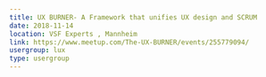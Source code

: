 ```yaml
---
title: UX BURNER- A Framework that unifies UX design and SCRUM
date: 2018-11-14
location: VSF Experts , Mannheim
link: https://www.meetup.com/The-UX-BURNER/events/255779094/
usergroup: lux
type: usergroup
---
```

